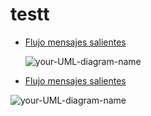 # testt

<ul>
  <li><a href="">Flujo mensajes salientes</a></li>
  
  ![your-UML-diagram-name](http://www.plantuml.com/plantuml/proxy?cache=no&src=https://raw.githubusercontent.com/ramaaorella/test/main/test.iuml)

</ul>

<ul>
  <li><a href="">Flujo mensajes salientes</a></li>
</ul>


![your-UML-diagram-name](http://www.plantuml.com/plantuml/proxy?cache=no&src=https://raw.githubusercontent.com/jonashackt/plantuml-markdown/master/example-uml.iuml)
